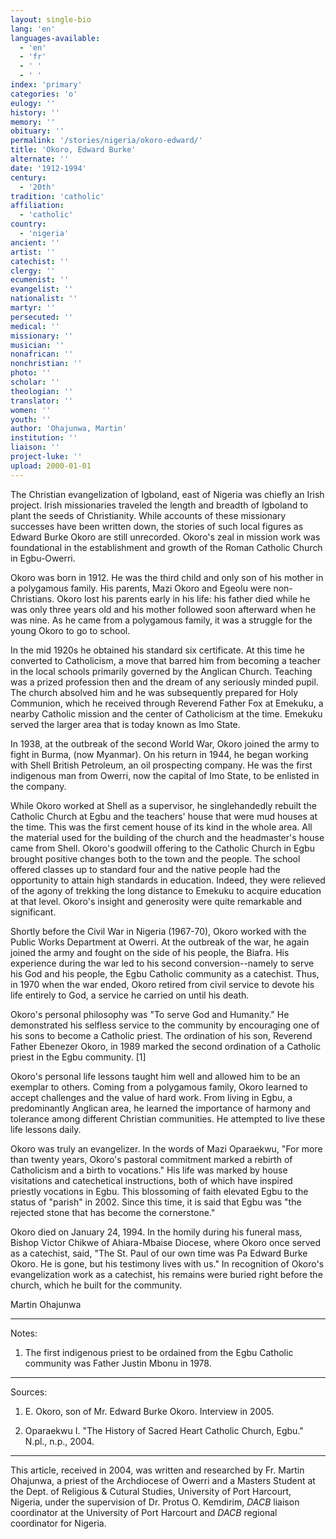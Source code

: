 ```yaml
---
layout: single-bio
lang: 'en'
languages-available:
  - 'en'
  - 'fr'
  - ' '
  - ' '
index: 'primary'
categories: 'o'
eulogy: ''
history: ''
memory: ''
obituary: ''
permalink: '/stories/nigeria/okoro-edward/'
title: 'Okoro, Edward Burke'
alternate: ''
date: '1912-1994'
century:
  - '20th'
tradition: 'catholic'
affiliation:
  - 'catholic'
country:
  - 'nigeria'
ancient: ''
artist: ''
catechist: ''
clergy: ''
ecumenist: ''
evangelist: ''
nationalist: ''
martyr: ''
persecuted: ''
medical: ''
missionary: ''
musician: ''
nonafrican: ''
nonchristian: ''
photo: ''
scholar: ''
theologian: ''
translator: ''
women: ''
youth: ''
author: 'Ohajunwa, Martin'
institution: ''
liaison: ''
project-luke: ''
upload: 2000-01-01
---
```



The Christian evangelization of Igboland, east of Nigeria was chiefly an Irish project. Irish missionaries traveled the length and breadth of Igboland to plant the seeds of Christianity. While accounts of these missionary successes have been written down, the stories of such local figures as Edward Burke Okoro are still unrecorded. Okoro's zeal in mission work was foundational in the establishment and growth of the Roman Catholic Church in Egbu-Owerri.

Okoro was born in 1912. He was the third child and only son of his mother in a polygamous family. His parents, Mazi Okoro and Egeolu were non-Christians. Okoro lost his parents early in his life: his father died while he was only three years old and his mother followed soon afterward when he was nine. As he came from a polygamous family, it was a struggle for the young Okoro to go to school.

In the mid 1920s he obtained his standard six certificate. At this time he converted to Catholicism, a move that barred him from becoming a teacher in the local schools primarily governed by the Anglican Church. Teaching was a prized profession then and the dream of any seriously minded pupil. The church absolved him and he was subsequently prepared for Holy Communion, which he received through Reverend Father Fox at Emekuku, a nearby Catholic mission and the center of Catholicism at the time. Emekuku served the larger area that is today known as Imo State.

In 1938, at the outbreak of the second World War, Okoro joined the army to fight in Burma, (now Myanmar). On his return in 1944, he began working with Shell British Petroleum, an oil prospecting company. He was the first indigenous man from Owerri, now the capital of Imo State, to be enlisted in the company.

While Okoro worked at Shell as a supervisor, he singlehandedly rebuilt the Catholic Church at Egbu and the teachers' house that were mud houses at the time. This was the first cement house of its kind in the whole area. All the material used for the building of the church and the headmaster's house came from Shell. Okoro's goodwill offering to the Catholic Church in Egbu brought positive changes both to the town and the people. The school offered classes up to standard four and the native people had the opportunity to attain high standards in education. Indeed, they were relieved of the agony of trekking the long distance to Emekuku to acquire education at that level. Okoro's insight and generosity were quite remarkable and significant.

Shortly before the Civil War in Nigeria (1967-70), Okoro worked with the Public Works Department at Owerri. At the outbreak of the war, he again joined the army and fought on the side of his people, the Biafra. His experience during the war led to his second conversion--namely to serve his God and his people, the Egbu Catholic community as a catechist. Thus, in 1970 when the war ended, Okoro retired from civil service to devote his life entirely to God, a service he carried on until his death.

Okoro's personal philosophy was "To serve God and Humanity." He demonstrated his selfless service to the community by encouraging one of his sons to become a Catholic priest. The ordination of his son, Reverend Father Ebenezer Okoro, in 1989 marked the second ordination of a Catholic priest in the Egbu community. [1]

Okoro's personal life lessons taught him well and allowed him to be an exemplar to others. Coming from a polygamous family, Okoro learned to accept challenges and the value of hard work. From living in Egbu, a predominantly Anglican area, he learned the importance of harmony and tolerance among different Christian communities. He attempted to live these life lessons daily.

Okoro was truly an evangelizer. In the words of Mazi Oparaekwu, "For more than twenty years, Okoro's pastoral commitment marked a rebirth of Catholicism and a birth to vocations." His life was marked by house visitations and catechetical instructions, both of which have inspired priestly vocations in Egbu. This blossoming of faith elevated Egbu to the status of "parish" in 2002. Since this time, it is said that Egbu was "the rejected stone that has become the cornerstone."

Okoro died on January 24, 1994. In the homily during his funeral mass, Bishop Victor Chikwe of Ahiara-Mbaise Diocese, where Okoro once served as a catechist, said, "The St. Paul of our own time was Pa Edward Burke Okoro. He is gone, but his testimony lives with us." In recognition of Okoro's evangelization work as a catechist, his remains were buried right before the church, which he built for the community.

Martin Ohajunwa

---

Notes:

1. The first indigenous priest to be ordained from the Egbu Catholic community was Father Justin Mbonu in 1978.

---

Sources:

1. E. Okoro, son of Mr. Edward Burke Okoro. Interview in 2005.

2. Oparaekwu I. "The History of Sacred Heart Catholic Church, Egbu." N.pl., n.p., 2004.

---

This article, received in 2004, was written and researched by Fr. Martin Ohajunwa, a priest of the Archdiocese of Owerri and a Masters Student at the Dept. of Religious & Cutural Studies, University of Port Harcourt, Nigeria, under the supervision of Dr. Protus O. Kemdirim, *DACB* liaison coordinator at the University of Port Harcourt and *DACB* regional coordinator for Nigeria.